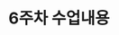# 6주차 수업내용

<!--
git / github / 소스트리 발표 중 - git 발표 
10_4_1.cpp 업글 하기 
pdf 
1. 소스 분석 설명은 기능/function/블럭 단위로 
2. 화면이든 영상이든 기존 파일 실행 / 업그레이드한 내 파일 실행 화면 추가

발표 제약 : 5분 / 휴대폰 시계든 뭐든 활용

제작 점수 (각 1점) 
1. 인트로 화면 만들기
2. 오디오 넣기
3. 비디오 넣기
4. 등등....
-->
